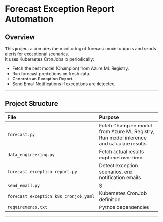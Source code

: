 # Forecast Exception Report Automation

## Overview
This project automates the monitoring of forecast model outputs and sends alerts for exceptional scenarios.  
It uses Kubernetes CronJobs to periodically:
- Fetch the best model (Champion) from Azure ML Registry.
- Run forecast predictions on fresh data.
- Generate an Exception Report.
- Send Email Notifications if exceptions are detected.

---

## Project Structure

| File | Purpose |
|:-----|:--------|
| `forecast.py` | Fetch Champion model from Azure ML Registry, Run model inference and calculate results  |
| `data_engineering.py` | Fetch actual results captured over time |
| `forecast_exception_report.py` | Detect exception scenarios, end notification emails |
| `send_email.py` | S |
| `forecast_exception_k8s_cronjob.yaml` | Kubernetes CronJob definition |
| `requirements.txt` | Python dependencies |

---

